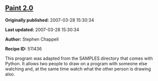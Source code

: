 ## [Paint 2.0](https://code.activestate.com/recipes/511436-paint-20)

**Originally published:** 2007-03-28 15:30:34

**Last updated:** 2007-03-28 15:30:34

**Author:** Stephen Chappell

**Recipe ID:** 511436

This program was adapted from the SAMPLES directory
that comes with Python. It allows two people to draw
on a program with someone else watching and, at the
same time watch what the other person is drawing also.
